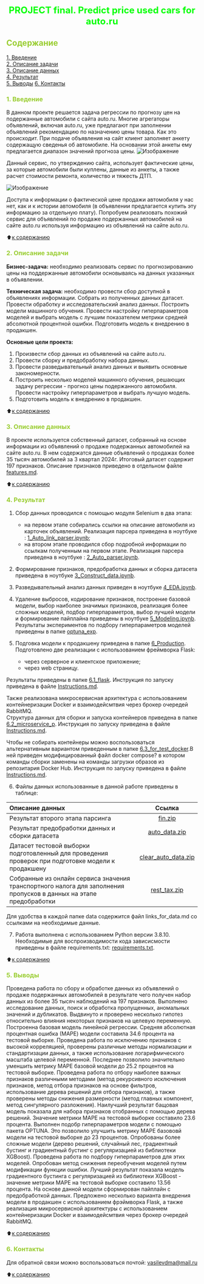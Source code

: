# <font size = 5 color = #00FF00> <center>PROJECT final. Predict price used cars for auto.ru</center></font> 



##  <font color = #9ACD32> Содержание </font>

[1. Введение]()   
[2. Описание задачи]()   
[3. Описание данных]()   
[4. Результат]()                  
[5. Выводы]()
[6. Контакты]()

### <font color = #9ACD32> 1. Введение </font>

В данном проекте решается задача регрессии по прогнозу цен на подержанные автомобили с сайта auto.ru. Многие агрегаторы объявлений, включая  auto.ru, уже предлагают при заполнении объявлений рекомендацию по назначению цены товара.
Как это происходит.
 При подаче объявления на сайт клиент заполняет анкету содержащую сведенья об автомобиле. На основании этой анкеты ему предлагается диапазон значений прогноза цены.
 ![Изображение](./data/price.png)

Данный сервис, по утверждению сайта, использует фактические цены, за которые автомобили были куплены, данные из анкеты, а также расчет стоимости ремонта, количество и тяжесть ДТП.

![Изображение](./data/grade.png)

Доступа к информации о фактической цене продажи автомобиля у нас нет, как и к истории автомобиля (в объявлении предлагается купить эту информацию за отдельную плату). 
Попробуем реализовать похожий сервис для объявлений по продаже подержанных автомобилей на сайте auto.ru используя информацию из объявлений на сайте auto.ru.  

:arrow_up:[к содержанию]() 


###  <font color = #9ACD32>2. Описание задачи</font>

**Бизнес-задача:** необходимо реализовать сервис по прогнозированию цены на поддержанные автомобили основываясь на данных указанных в объявлении.

**Техническая задача:** необходимо провести сбор доступной в объявлениях информации. Собрать из полученных данных датасет. Провести обработку и исследовательский анализ данных. Построить модели машинного обучения. Провести настройку гиперпараметров моделей и выбрать модель с лучшим показателем метрики средней абсолютной процентной ошибки. Подготовить модель к внедрению в продакшен.

**Основные цели проекта:**
1. Произвести сбор данных из объявлений на сайте auto.ru.
2. Провести сборку и предобработку набора данных.
3. Провести разведывательный анализ данных и выявить основные закономерности.
4. Построить несколько моделей машинного обучения, решающих задачу регрессии - прогноз цены подержанного автомобиля. Провести настройку гиперпараметров и выбрать лучшую модель.
5. Подготовить модель к внедрению в продакшен. 

:arrow_up:[к содержанию]() 

###  <font color = #9ACD32>3. Описание данных</font>

В проекте используется собственный датасет, собранный на основе информации из объявлений о продаже подержанных автомобилей на сайте auto.ru. В нем содержатся данные объявлений о продажах более 35 тысяч автомобилей за 3 квартал 2024г. Итоговый датасет содержит 197 признаков. Описание признаков приведено в отдельном файле [features.md]().
              
:arrow_up:[к содержанию]()                    

###  <font color = #9ACD32>4. Результат</font>

1. Сбор данных проводился с помощью модуля Selenium в два этапа:
   + на первом этапе собирались ссылки на описание автомобиля из карточек объявлений. Реализация парсера приведена в ноутбуке : [1_Auto_link_parser.ipynb]();
   + на втором этапе проводился сбор подробной информации по ссылкам полученным на первом этапе. Реализация парсера приведена в ноутбуке : [2_Auto_parser.ipynb]().     

2. Формирование признаков, предобработка данных и сборка датасета приведена в ноутбуке [3_Construct_data.ipynb]().

3. Разведывательный анализ данных приведен в ноутбуке [4_EDA.ipynb]().

4. Удаление выбросов, кодирование признаков, построение базовой модели, выбор наиболее значимых признаков, реализация более сложных моделей, подбор гиперпараметров, выбор лучшей модели и формирование пайплайна приведены в ноутбуке [5_Modeling.ipynb](). Результаты экспериментов по подбору гиперпараметров моделей приведены в папке [optuna_exp]().

5. Подговка модели к продакшену приведена в папке [6_Production](). 
Подготовлено две реализации с использованием фреймворка Flask: 
   + через серверное и клиентское приложение;
   + через web страницу.
  
  Результаты приведены в папке [6.1_flask](). Инструкция по запуску приведена в файле [Instructions.md]().

  Также реализована микросервисная архитектура с использованием контейнеризации Docker и взаимодейсмтвия через брокер очередей RabbitMQ.                     
  Структура данных для сборки и запуска контейнеров приведена в папке [6.2_microservice_p](). Инструкция по запуску приведена в файле [Instructions.md]().

  Чтобы не собирать контейнеры можно воспользоваться альтернативным вариантом приведенным в папке  [6.3_for_test_docker]().В ней приведен модифицированный файл docker compose? в котором команды сборки заменены на команды загрузки образов из репозитария Docker Hub. Инструкция по запуску приведена в файле [Instructions.md]().

6. Файлы данных использованные в данной работе приведены в таблице:

|Описание данных|Ссылка|
|:-|:-:|
|Результат второго этапа парсинга|[fin.zip](https://disk.yandex.ru/d/BSVJitZazwc6Zw "Загрузка zip архива с Яндекс диска")|
|Результат предобработки данных и сборки датасета|[auto_data.zip](https://disk.yandex.ru/d/C8_PstR4WyeZzA "Загрузка zip архива с Яндекс диска")|
|Датасет тестовой выборки подготовленный для проведения проверок при подготовке модели к продакшену|[clear_auto_data.zip](https://disk.yandex.ru/d/Etj6D6P2JE2xhw "Загрузка zip архива с Яндекс диска")|
|Собранные из онлайн сервиса значения транспортного налога для заполнения пропусков в данных на этапе предобработки|[rest_tax.zip](https://disk.yandex.ru/d/5Yw6J9LiEfI3ig "Загрузка zip архива с Яндекс диска")|

Для удобства в каждой папке data содержится файл links_for_data.md со ссылками на необходимые данные.

7. Работа выполнена с использованием Python версии 3.8.10. Необходимые для воспроизводимости кода зависисмости приведены в файле requirements.txt: [requirements.txt](). 
                        
:arrow_up:[к содержанию]()              


###  <font color = #9ACD32>5. Выводы</font>

  Проведена работа по сбору и обработке данных из объявлений о продаже подержанных автомобилей в результате чего получен набор данных из более 35 тысяч наблюдений на 197 признаков. 
  Выполнено исследование данных, поиск и обработка пропущенных, аномальных значений и дубликатов. Выдвинуто и проверено несколько гипотез относительно влияния некоторых признаков на целевую переменную. 
  Построенна базовая модель линейной регрессии. Средняя абсолютная процентная ошибка (МАРЕ) модели составила 34.6 процента на тестовой выборке. Проведена работа по исключению признаков с высокой корреляцией, проверены различные методы нормализации и стандартизации данных, а также использование логарифмического масштаба целевой переменной. Последнее позволило значительно уменшить метрику МАРЕ базовой модели до 25.2 процентов на тестовой выборке. Проведена работа по отбору наиболее важных признаков различными методами (метод рекурсивного исключения признаков, метод отбора признаков на основе фильтров, использование дерева решений для отбора признаков), а также проверены методы снижения размерности (метод главных компонент, метод сингулярного разложения). Наилучший результат бащовая модель показала для набора признаков отобранных с помощью дерева решений. Значение метрики МАРЕ на тестовой выборке составило 23.6 процента. Выполнен подобр гиперпараметров модели с помощью 
  пакета OPTUNA. Это позволило улучшить метрику МАРЕ базововй модели на тестовой выборке до 23 процентов. 
  Опробованы более сложные модели (дерево решений, случайный лес, градиентный бустинг и градиентный бустинг с регуляризацией из библиотеки XGBoost). Проведена работа по подбору гиперпараметров для этих моделей. Опробован метод снижения переобучения моделей путем модификации функции ошибки. Лучший результат показала модель градиентного бустинга с регуляризацией из библиотеки XGBoost - значение метрики МАРЕ на тестовой выборке составило 13.56 процента. 
  На основе данной модели сформирован пайплайн с предобработкой данных. Предложено несколько варианта внедрения модели в продакшен с использованием фрэймворка Flask, а также реализация микросервисной архитектуры с использованием контейнеризации Docker и взаимодейсмтвия через брокер очередей RabbitMQ. 

:arrow_up:[к содержанию]() 


###  <font color = #9ACD32>6. Контакты</font>
Для обратной связи можно воспользоваться почтой: vasilevdma@mail.ru

:arrow_up:[к содержанию]()  
